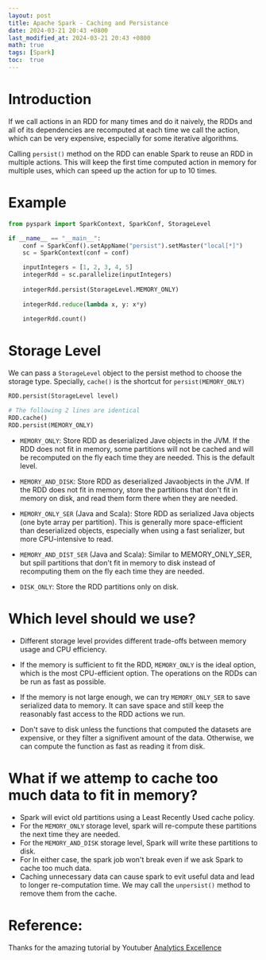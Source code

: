 ```yaml
---
layout: post
title: Apache Spark - Caching and Persistance
date: 2024-03-21 20:43 +0800
last_modified_at: 2024-03-21 20:43 +0800
math: true
tags: [Spark]
toc:  true
---
```


# Introduction
If we call actions in an RDD for many times and do it naively, the RDDs and all of its dependencies are recomputed at each time we call the action, which can be very expensive, especially for some iterative algorithms.

Calling `persist()` method on the RDD can enable Spark to reuse an RDD in multiple actions. This will keep the first time computed action in memory for multiple uses, which can speed up the action for up to 10 times.

# Example
```python
from pyspark import SparkContext, SparkConf, StorageLevel

if __name__ == "__main__":
    conf = SparkConf().setAppName("persist").setMaster("local[*]")
    sc = SparkContext(conf = conf)

    inputIntegers = [1, 2, 3, 4, 5]
    integerRdd = sc.parallelize(inputIntegers)
    
    integerRdd.persist(StorageLevel.MEMORY_ONLY)
    
    integerRdd.reduce(lambda x, y: x*y)
    
    integerRdd.count()
```

# Storage Level
We can pass a `StorageLevel` object to the persist method to choose the storage type.
Specially, `cache()` is the shortcut for `persist(MEMORY_ONLY)`
```python
RDD.persist(StorageLevel level)

# The following 2 lines are identical
RDD.cache()
RDD.persist(MEMORY_ONLY)
```

- `MEMORY_ONLY`: Store RDD as deserialized Jave objects in the JVM. If the RDD does not fit in memory, some partitions will not be cached and will be recomputed on the fly each time they are needed. This is the default level.

- `MEMORY_AND_DISK`: Store RDD as deserialized Javaobjects in the JVM. If the RDD does not fit in memory, store the partitions that don't fit in memory on disk, and read them form there when they are needed.

- `MEMORY_ONLY_SER` (Java and Scala): Store RDD as serialized Java objects (one byte array per partition). This is generally more space-efficient than deserialized objects, especially when using a fast serializer, but more CPU-intensive to read.

- `MEMORY_AND_DIST_SER` (Java and Scala): Similar to MEMORY_ONLY_SER, but spill partitions that don't fit in memory to disk instead of recomputing them on the fly each time they are needed.

- `DISK_ONLY`: Store the RDD partitions only on disk.

# Which level should we use?

- Different storage level provides different trade-offs between memory usage and CPU efficiency.

- If the memory is sufficient to fit the RDD, `MEMORY_ONLY` is the ideal option, which is the most CPU-efficient option. The operations on the RDDs can be run as fast as possible.

- If the memory is not large enough, we can try `MEMORY_ONLY_SER` to save serialized data to memory. It can save space and still keep the reasonably fast access to the RDD actions we run.

- Don't save to disk unless the functions that computed the datasets are expensive, or they filter a signifivent amount of the data. Otherwise, we can compute the function as fast as reading it from disk.

# What if we attemp to cache too much data to fit in memory?

- Spark will evict old partitions using a Least Recently Used cache policy.
- For the `MEMORY_ONLY` storage level, spark will re-compute these partitions the next time they are needed. 
- For the `MEMORY_AND_DISK` storage level, Spark will write these partitions to disk.
- For In either case, the spark job won't break even if we ask Spark to cache too much data.
- Caching unnecessary data can cause spark to evit useful data and lead to longer re-computation time. We may call the `unpersist()` method to remove them from the cache.

# Reference:

Thanks for the amazing tutorial by Youtuber [Analytics Excellence](https://www.youtube.com/watch?v=W__Jk83gOyo&list=PL0hSJrxggIQr6wA8buIn1Yxu810ugGed-&index=4)




    
